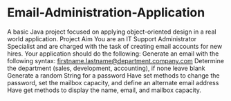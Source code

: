 # Email-Administration-Application
A basic Java project focused on applying object-oriented design in a real world application.  Project Aim You are an IT Support Administrator Specialist and are charged with the task of creating email accounts for new hires.  Your application should do the following:  Generate an email with the following syntax: firstname.lastname@department.company.com Determine the department (sales, development, accounting), if none leave blank Generate a random String for a password Have set methods to change the password, set the mailbox capacity, and define an alternate email address Have get methods to display the name, email, and mailbox capacity.
